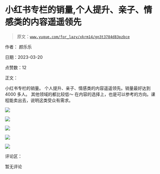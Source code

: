 # 小红书专栏的销量,个人提升、亲子、情感类的内容遥遥领先

> 原文：[`www.yuque.com/for_lazy/xkrm14/gn3t3784d83pzbce`](https://www.yuque.com/for_lazy/xkrm14/gn3t3784d83pzbce)

作者： 颜乐乐

日期：2023-03-20

点赞数：12

正文：

小红书专栏的销量。 个人提升、亲子、情感类的内容遥遥领先。销量最好达到 4000 多人。 其他领域的都比较低～ 在内容的选择上，也是可以参考的方向。课程能卖出去，说明这类受众有需求。

![](img/c43a38360e324069dcd6296b4d43fd02.png)  

![](img/786050a375d7dae0ac7bc3640b83fd99.png)  

![](img/eb6d962cd8b3dc685e47260dfd28f485.png)  

![](img/33659e44e589c50b880b787042e55b17.png)  

![](img/f6d8805db5b981f75cbd063d0a2b4faa.png)  

评论区：

暂无评论

